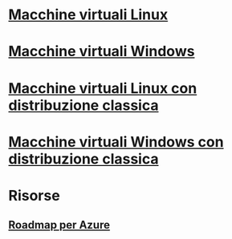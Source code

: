 # [Macchine virtuali Linux](linux/overview.md)
# [Macchine virtuali Windows](windows/overview.md)
# [Macchine virtuali Linux con distribuzione classica](linux/overview.md?toc=%2fazure%2fvirtual-machines%2flinux%2fclassic%2ftoc.json)
# [Macchine virtuali Windows con distribuzione classica](windows/overview.md?toc=%2fazure%2fvirtual-machines%2fwindows%2fclassic%2ftoc.json)

# Risorse
## [Roadmap per Azure](https://azure.microsoft.com/roadmap/?category=compute)

